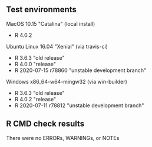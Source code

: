 ## Test environments
MacOS 10.15 "Catalina" (local install)
* R 4.0.2

Ubuntu Linux 16.04 "Xenial" (via travis-ci)
* R 3.6.3 "old release"
* R 4.0.0 "release"
* R 2020-07-15 r78860 "unstable development branch"

Windows x86_64-w64-mingw32 (via win-builder)
* R 3.6.3 "old release"
* R 4.0.2 "release"
* R 2020-07-11 r78812 "unstable development branch"

## R CMD check results
There were no ERRORs, WARNINGs, or NOTEs
